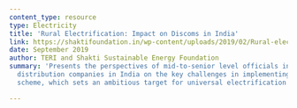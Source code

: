 ```yaml
---
content_type: resource
type: Electricity
title: 'Rural Electrification: Impact on Discoms in India'
link: https://shaktifoundation.in/wp-content/uploads/2019/02/Rural-electrification-impact-on-distribution-companies-in-India.pdf
date: September 2019
author: TERI and Shakti Sustainable Energy Foundation
summary: 'Presents the perspectives of mid-to-senior level officials in ten electricity
  distribution companies in India on the key challenges in implementing the Saubhagya
  scheme, which sets an ambitious target for universal electrification across India. '

---
```

